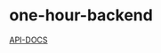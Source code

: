 # one-hour-backend

[API-DOCS](https://project-one-hour.github.io/one-hour-backend/src/main/resources/static/index.html)
